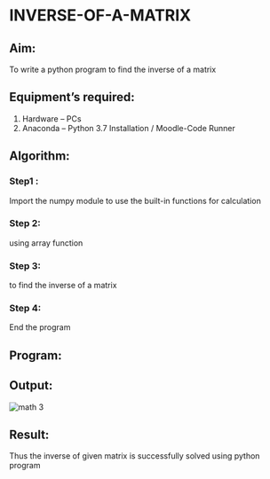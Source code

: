 # INVERSE-OF-A-MATRIX
## Aim:
To write a python program to find the inverse of a matrix
## Equipment’s required:
1. 	Hardware – PCs
2. 	Anaconda – Python 3.7 Installation / Moodle-Code Runner
## Algorithm:
### Step1 : 
Import the numpy module to use the built-in functions for calculation
### Step 2: 
using array function
### Step 3: 
to find the inverse of a matrix
### Step 4:
End the program



## Program:
## Output:
![math 3](https://github.com/arulsuriyalokeshy/INVERSE-OF-A-MATRIX/assets/149130151/49c6bf1b-e387-41d7-9418-f02e85dcafb1)

## Result:
Thus the inverse of given matrix is successfully solved using python program

